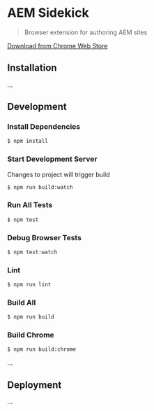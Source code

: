 # AEM Sidekick

> Browser extension for authoring AEM sites

[Download from Chrome Web Store](https://chromewebstore.google.com/detail/aem-sidekick/igkmdomcgoebiipaifhmpfjhbjccggml)

## Installation

...

## Development

### Install Dependencies

```bash
$ npm install
```

### Start Development Server

Changes to project will trigger build

```bash
$ npm run build:watch
```

### Run All Tests

```bash
$ npm test
```

### Debug Browser Tests

```bash
$ npm test:watch
```

### Lint

```bash
$ npm run lint
```

### Build All

```bash
$ npm run build
```

### Build Chrome

```bash
$ npm run build:chrome
```

...

## Deployment

...